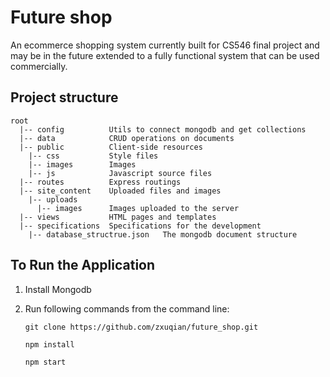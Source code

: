 # Future shop

An ecommerce shopping system currently built for CS546 final project and may be in the future extended to a fully functional system that can be used commercially.

## Project structure

```
root
  |-- config          Utils to connect mongodb and get collections
  |-- data            CRUD operations on documents
  |-- public          Client-side resources
    |-- css           Style files
    |-- images        Images
    |-- js            Javascript source files
  |-- routes          Express routings
  |-- site_content    Uploaded files and images
    |-- uploads
      |-- images      Images uploaded to the server
  |-- views           HTML pages and templates
  |-- specifications  Specifications for the development
    |-- database_structrue.json   The mongodb document structure
```

## To Run the Application

1. Install Mongodb
2. Run following commands from the command line:

    ``` Shell
    git clone https://github.com/zxuqian/future_shop.git

    npm install

    npm start
    ```